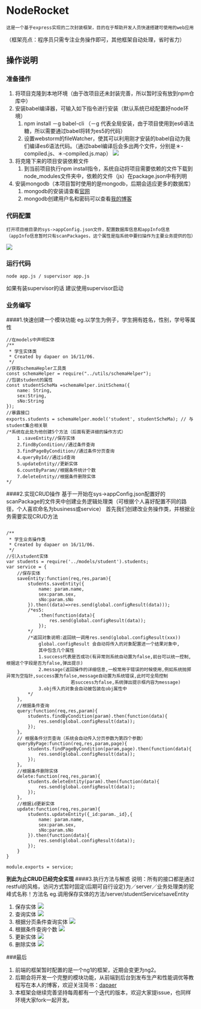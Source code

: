 # NodeRocket
    这是一个基于express实现的二次封装框架，目的在于帮助开发人员快速搭建可使用的web应用
    
（框架亮点：程序员只需专注业务操作即可，其他框架自动处理，省时省力）
## 操作说明
### 准备操作
1. 将项目克隆到本地环境（由于改项目还未封装完善，所以暂时没有放到npm仓库中）
2. 安装babel编译器，可输入如下指令进行安装（默认系统已经配置好node环境）
    1. npm install －g babel-cli （－g 代表全局安装，由于项目使用到es6语法糖，所以需要通过babel将转为es5的代码） 
    2. 设置webstorm的fileWatcher，使其可以利用刚才安装的babel自动为我们编译es6语法代码。（通过babel编译后会多出两个文件，分别是＊-compiled.js、＊-compiled.js.map）
    ![](https://github.com/dapaer/dapaer-s-pic-resource/blob/gh-pages/img/babel_record.gif?raw=true)
3. 将克隆下来的项目安装依赖文件
    1. 到当前项目执行npm install指令，系统自动将项目需要依赖的文件下载到node_modules文件夹中，依赖的文件（js）在package.json中有列明 
4. 安装mongodb（本项目暂时使用的是mongodb，后期会适应更多的数据库）
    1. mongodb的安装请查看[官网](https://www.mongodb.com/download-center#community)
    2. mongodb创建用户名和密码可以查看[我的博客](http://www.jianshu.com/p/56675b38660e)
    
### 代码配置
    打开项目根目录的sys->appConfig.json文件，配置数据库信息和appInfo信息
    （appInfo信息暂时只有scanPackages，这个属性是指系统中要扫描作为主要业务提供的包）
      
 ![](https://github.com/dapaer/dapaer-s-pic-resource/blob/gh-pages/img/appConfig_record.gif?raw=true)
### 运行代码
    node app.js / supervisor app.js
如果有装supervisor的话 建议使用supervisor启动
### 业务编写
####1.快速创建一个模块功能
eg.以学生为例子，学生拥有姓名，性别，学号等属性
```node
//在models中声明实体
/**
 * 学生实体类
 * Created by dapaer on 16/11/06.
 */
//获取schemaHepler工具类
const schemaHelper = require("../utils/schemaHelper");
//包装student的属性
const studentScheMa =schemaHelper.initSchema({
    name: String,
    sex:String,
    sNo:String
});
//暴露接口
exports.students = schemaHelper.model('student', studentScheMa); //	与student集合相关联
/*系统在此处为他创建5个方法（后面有更详细的操作方式）
    1 .saveEntity//保存实体
    2.findByCondition//通过条件查询
    3.findPageByCondition//通过条件分页查询
    4.queryById//通过id查询
    5.updateEntity//更新实体
    6.countByParam//根据条件统计个数
    7.deleteEntity//根据条件删除实体
*/
```
####2.实现CRUD操作
    基于一开始在sys->appConfig.json配置好的scanPackage的文件夹中创建业务逻辑处理类（可根据个人喜好配置不同的路径，个人喜欢命名为business或service）
首先我们创建改业务操作类，并根据业务需要实现CRUD方法
``` node

/**
 * 学生业务操作类
 * Created by dapaer on 16/11/06.
 */
//引入student实体
var students = require('../models/student').students;
var service = {
	//保存实体
	saveEntity:function(req,res,param){
		students.saveEntity({
			name: param.name,
			sex:param.sex,
			sNo:param.sNo
		}).then((data)=>res.send(global.configResult(data)));
		/*es5:
			.then(function(data){
				res.send(global.configResult(data));
			});
		*/
		/*返回对象说明:返回统一调用res.send(global.configResult(xxx))
			global.configResult 会自动将传入的对象配置进一个结果对象中,
			其中包含几个属性
			1.success代表是否成功(有异常则系统自动置为false,前台可以统一控制,根据这个字段是否为false,弹出提示)
			2.message(返回操作的详细信息,一般常用于错误的时候使用,例如系统抛掷异常为空指针,success置为false,message自动置为系统错误,此时可全局控制
						若success为false,系统弹出提示框内容为message)
			3.obj传入的对象会自动被包装在obj属性中
		*/
	},
	//根据条件查询
	query:function(req,res,param){
		students.findByCondition(param).then(function(data){
			res.send(global.configResult(data));
		});
	},
    // 根据条件分页查询（系统会自动传入分页参数为第四个参数）
	queryByPage:function(req,res,param,page){
		students.findPageByCondition(param,page).then(function(data){
			res.send(global.configResult(data));
		});
	},
	//根据条件删除实体
	delete:function(req,res,param){
		students.deleteEntity(param).then(function(data){
			res.send(global.configResult(data));
		});
	},
	//根据id更新实体
	update:function(req,res,param){
		students.updateEntity({_id:param._id},{
			name: param.name,
			sex:param.sex,
			sNo:param.sNo
		}).then(function(data){
			res.send(global.configResult(data));
		});
	}
}

module.exports = service;
```
**到此为止CRUD已经完全实现**
####3.执行方法与解惑
    说明：所有的接口都是通过restful的风格，访问方式暂时固定(后期可自行设定)为／server／业务处理类的驼峰式名称！方法名 eg.调用保存实体的方法/server/studentService!saveEntity
1. 保存实体
 ![](https://github.com/dapaer/dapaer-s-pic-resource/blob/gh-pages/img/saveEntity.gif?raw=true)    
2. 查询实体
 ![](https://github.com/dapaer/dapaer-s-pic-resource/blob/gh-pages/img/queryByParam.gif?raw=true)  
3. 根据分页条件查询实体
 ![](https://github.com/dapaer/dapaer-s-pic-resource/blob/gh-pages/img/queryByPageParam.gif?raw=true)  
4. 根据条件查询个数
 ![](https://github.com/dapaer/dapaer-s-pic-resource/blob/gh-pages/img/countEntity.gif?raw=true)  
5. 更新实体
 ![](https://github.com/dapaer/dapaer-s-pic-resource/blob/gh-pages/img/updateEntity.gif?raw=true)  
6. 删除实体
 ![](https://github.com/dapaer/dapaer-s-pic-resource/blob/gh-pages/img/deleteEntity.gif?raw=true)  


###最后
1. 前端的框架暂时配置的是一个ng1的框架，近期会变更为ng2。
2. 后期会将开发一个完整的模块功能，从前端到后台到发布生产和性能调优等教程写在本人的博客，欢迎关注简书：[dapaer](http://www.jianshu.com/users/ccd28c93e225/latest_articles)
2. 本框架会继续完善坚持每周都有一个迭代的版本，欢迎大家提issue，也同样环境大家fork一起开发。

